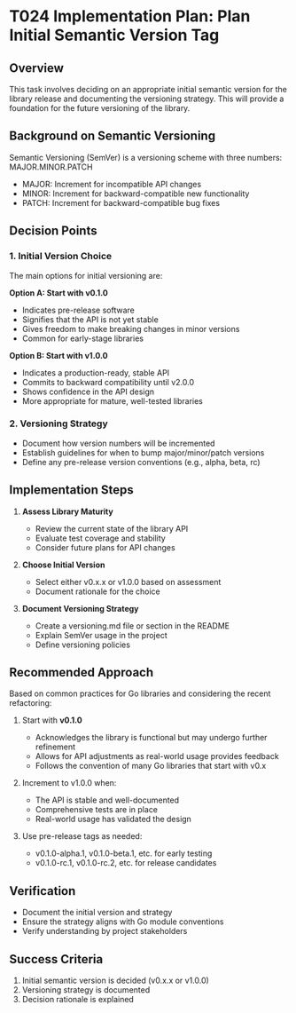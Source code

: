 # T024 Implementation Plan: Plan Initial Semantic Version Tag

## Overview

This task involves deciding on an appropriate initial semantic version for the library release and documenting the versioning strategy. This will provide a foundation for the future versioning of the library.

## Background on Semantic Versioning

Semantic Versioning (SemVer) is a versioning scheme with three numbers: MAJOR.MINOR.PATCH

- MAJOR: Increment for incompatible API changes
- MINOR: Increment for backward-compatible new functionality
- PATCH: Increment for backward-compatible bug fixes

## Decision Points

### 1. Initial Version Choice

The main options for initial versioning are:

**Option A: Start with v0.1.0**
- Indicates pre-release software
- Signifies that the API is not yet stable
- Gives freedom to make breaking changes in minor versions
- Common for early-stage libraries

**Option B: Start with v1.0.0**
- Indicates a production-ready, stable API
- Commits to backward compatibility until v2.0.0
- Shows confidence in the API design
- More appropriate for mature, well-tested libraries

### 2. Versioning Strategy

- Document how version numbers will be incremented
- Establish guidelines for when to bump major/minor/patch versions
- Define any pre-release version conventions (e.g., alpha, beta, rc)

## Implementation Steps

1. **Assess Library Maturity**
   - Review the current state of the library API
   - Evaluate test coverage and stability
   - Consider future plans for API changes

2. **Choose Initial Version**
   - Select either v0.x.x or v1.0.0 based on assessment
   - Document rationale for the choice

3. **Document Versioning Strategy**
   - Create a versioning.md file or section in the README
   - Explain SemVer usage in the project
   - Define versioning policies

## Recommended Approach

Based on common practices for Go libraries and considering the recent refactoring:

1. Start with **v0.1.0**
   - Acknowledges the library is functional but may undergo further refinement
   - Allows for API adjustments as real-world usage provides feedback
   - Follows the convention of many Go libraries that start with v0.x

2. Increment to v1.0.0 when:
   - The API is stable and well-documented
   - Comprehensive tests are in place
   - Real-world usage has validated the design

3. Use pre-release tags as needed:
   - v0.1.0-alpha.1, v0.1.0-beta.1, etc. for early testing
   - v0.1.0-rc.1, v0.1.0-rc.2, etc. for release candidates

## Verification

- Document the initial version and strategy
- Ensure the strategy aligns with Go module conventions
- Verify understanding by project stakeholders

## Success Criteria

1. Initial semantic version is decided (v0.x.x or v1.0.0)
2. Versioning strategy is documented
3. Decision rationale is explained